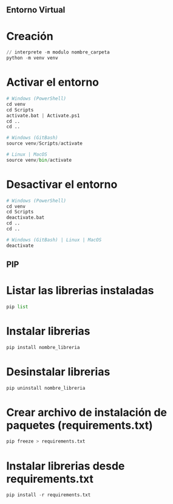 ## Entorno Virtual

# Creación

```python
// interprete -m modulo nombre_carpeta
python -m venv venv
```

# Activar el entorno

```python
# Windows (PowerShell)
cd venv
cd Scripts
activate.bat | Activate.ps1
cd ..
cd ..

# Windows (GitBash)
source venv/Scripts/activate

# Linux | MacOS
source venv/bin/activate
```

# Desactivar el entorno

```python
# Windows (PowerShell)
cd venv
cd Scripts
deactivate.bat
cd ..
cd ..

# Windows (GitBash) | Linux | MacOS
deactivate
```

## PIP

# Listar las librerias instaladas

```python
pip list
```

# Instalar librerias

```python
pip install nombre_libreria
```

# Desinstalar librerias

```python
pip uninstall nombre_libreria
```

# Crear archivo de instalación de paquetes (requirements.txt)

```python
pip freeze > requirements.txt
```

# Instalar librerias desde requirements.txt

```python
pip install -r requirements.txt
```